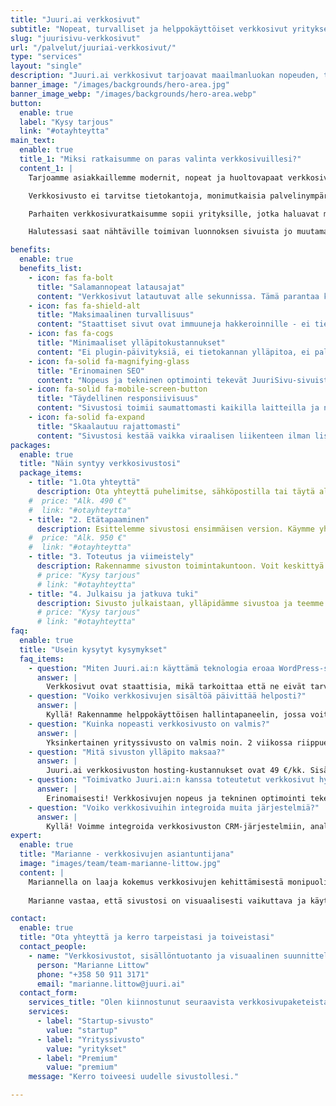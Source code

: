 ```yaml
---
title: "Juuri.ai verkkosivut"
subtitle: "Nopeat, turvalliset ja helppokäyttöiset verkkosivut yrityksellesi"
slug: "juurisivu-verkkosivut"
url: "/palvelut/juuriai-verkkosivut/"
type: "services"
layout: "single"
description: "Juuri.ai verkkosivut tarjoavat maailmanluokan nopeuden, turvallisuuden ja helppokäyttöisyyden. Saat modernin sivuston ilman monimutkaisia järjestelmiä!"
banner_image: "/images/backgrounds/hero-area.jpg"
banner_image_webp: "/images/backgrounds/hero-area.webp"
button:
  enable: true
  label: "Kysy tarjous"
  link: "#otayhteytta"
main_text:
  enable: true
  title_1: "Miksi ratkaisumme on paras valinta verkkosivuillesi?"
  content_1: |
    Tarjoamme asiakkaillemme modernit, nopeat ja huoltovapaat verkkosivut. Ratkaisumme perustuu verkkopalveluiden edistyneimpään teknologiaan. Samaan teknologiaan luottavat myös maailman johtavat mediabrändit ja kansainväliset verkkopalvelut. 

    Verkkosivusto ei tarvitse tietokantoja, monimutkaisia palvelinympäristöjä tai jatkuvia plugin-päivityksiä. Sivustosi on aina vakaa, nopea ja turvallinen. Hakukoneet suosivat JuuriSivuja nopeuden vuoksi ja tämä parantaa hakukonenäkyvyyttäsi merkittävästi.

    Parhaiten verkkosivuratkaisumme sopii yrityksille, jotka haluavat modernin, nopean ja luotettavan verkkosivuston ilman teknisiä päänvaivoja. Sivusto skaalatuu automaattisesti suurellekin kävijämäärälle ja toimii täydellisesti kaikilla laitteilla.

    Halutessasi saat nähtäville toimivan luonnoksen sivuista jo muutamassa päivässä.

benefits:
  enable: true
  benefits_list:
    - icon: fas fa-bolt
      title: "Salamannopeat latausajat"
      content: "Verkkosivut latautuvat alle sekunnissa. Tämä parantaa käyttökokemusta ja Google-hakusijoituksia."
    - icon: fas fa-shield-alt
      title: "Maksimaalinen turvallisuus"
      content: "Staattiset sivut ovat immuuneja hakkeroinnille - ei tietokantoja tai haavoittuvuuksia."
    - icon: fas fa-cogs
      title: "Minimaaliset ylläpitokustannukset"
      content: "Ei plugin-päivityksiä, ei tietokannan ylläpitoa, ei palvelinongelmia. Sivusto toimii aina."
    - icon: fa-solid fa-magnifying-glass
      title: "Erinomainen SEO"
      content: "Nopeus ja tekninen optimointi tekevät JuuriSivu-sivuista Googlen suosikkeja hakutuloksissa."
    - icon: fa-solid fa-mobile-screen-button
      title: "Täydellinen responsiivisuus"
      content: "Sivustosi toimii saumattomasti kaikilla laitteilla ja näytöillä."
    - icon: fa-solid fa-expand
      title: "Skaalautuu rajattomasti"
      content: "Sivustosi kestää vaikka viraalisen liikenteen ilman lisäkustannuksia tai kaatumisia."
packages:
  enable: true
  title: "Näin syntyy verkkosivustosi"
  package_items:
    - title: "1.Ota yhteyttä"
      description: Ota yhteyttä puhelimitse, sähköpostilla tai täytä alla oleva lomake. Kerro lyhyesti tarpeestasi ja toiveistasi. Luomme sinulle maksuttoman, täysin toimivan luonnoksen sivustostasi jo muutamassa päivässä. 
    #  price: "Alk. 490 €"
    #  link: "#otayhteytta"
    - title: "2. Etätapaaminen"
      description: Esittelemme sivustosi ensimmäisen version. Käymme yhdessä läpi ulkoasun, sisällöt ja toiminnallisuudet. Saat mahdollisuuden antaa palautetta ja esittää toiveita jatkokehitystä varten.
    #  price: "Alk. 950 €"
    #  link: "#otayhteytta"
    - title: "3. Toteutus ja viimeistely"
      description: Rakennamme sivuston toimintakuntoon. Voit keskittyä liiketoimintaasi, me hoidamme tekniset yksityiskohdat.
      # price: "Kysy tarjous"
      # link: "#otayhteytta"
    - title: "4. Julkaisu ja jatkuva tuki"
      description: Sivusto julkaistaan, ylläpidämme sivustoa ja teemme halutessanne sivustoon pienempiä tai suurempia muokkauksia. Voit myös itse muokata sisältöä helpon editorin avulla rikkomatta koodia.
      # price: "Kysy tarjous"
      # link: "#otayhteytta"
faq:
  enable: true
  title: "Usein kysytyt kysymykset"
  faq_items:
    - question: "Miten Juuri.ai:n käyttämä teknologia eroaa WordPress-sivuista?"
      answer: |
        Verkkosivut ovat staattisia, mikä tarkoittaa että ne eivät tarvitse tietokantaa tai monimutkaista palvelinympäristöä. Ne latautuvat 5-10 kertaa nopeammin kuin WordPress-sivut, ovat turvallisempia ja vaativat vähemmän ylläpitoa.
    - question: "Voiko verkkosivujen sisältöä päivittää helposti?"
      answer: |
        Kyllä! Rakennamme helppokäyttöisen hallintapaneelin, jossa voitte päivittää tekstit, kuvat ja uutiskirjoitukset.
    - question: "Kuinka nopeasti verkkosivusto on valmis?"
      answer: |
        Yksinkertainen yrityssivusto on valmis noin. 2 viikossa riippuen tilausten määrästä. Monimutkaisemmat toteutukset voivat vaatia 1-2 kuukautta riippuen vaatimuksista ja integraatioista.
    - question: "Mitä sivuston ylläpito maksaa?"
      answer: |
        Juuri.ai verkkosivuston hosting-kustannukset ovat 49 €/kk. Sisällönpäivitykset voi asiakas tehdä itse, tai voimme hoitaa ne 89 €/h hinnalla. Ylläpitoon kuuluu 1 h päivitystöitä.
    - question: "Toimivatko Juuri.ai:n kanssa toteutetut verkkosivut hyvin hakukoneissa?"
      answer: |
        Erinomaisesti! Verkkosivujen nopeus ja tekninen optimointi tekevät niistä Googlen suosikkeja. Asiakkaidemme sivut ovat usein hakutulosten kärjessä nopeuden ansiosta.
    - question: "Voiko verkkosivuihin integroida muita järjestelmiä?"
      answer: |
        Kyllä! Voimme integroida verkkosivuston CRM-järjestelmiin, analytiikkatyökaluihin, maksujärjestelmiin ja muihin palveluihin API-yhteyksien kautta.
expert:
  enable: true
  title: "Marianne - verkkosivujen asiantuntijana"
  image: "images/team/team-marianne-littow.jpg"
  content: |
    Mariannella on laaja kokemus verkkosivujen kehittämisestä monipuolisissa ympäristöissä WordPress-sivustoista moderneihin toteutuksiin. Hän on työskennellyt niin startup-yrityksissä kuin suuryrityssä B2B- ja B2C-markkinoinnin parissa sekä graafisena suunnittelijana. 
    
    Marianne vastaa, että sivustosi on visuaalisesti vaikuttava ja käyttäjäystävällinen kokonaisuus.

contact:
  enable: true
  title: "Ota yhteyttä ja kerro tarpeistasi ja toiveistasi"
  contact_people:
    - name: "Verkkosivustot, sisällöntuotanto ja visuaalinen suunnittelu"
      person: "Marianne Littow"
      phone: "+358 50 911 3171"
      email: "marianne.littow@juuri.ai"
  contact_form:
    services_title: "Olen kiinnostunut seuraavista verkkosivupaketeista"
    services:
      - label: "Startup-sivusto"
        value: "startup"
      - label: "Yrityssivusto"
        value: "yritykset"
      - label: "Premium"
        value: "premium"
    message: "Kerro toiveesi uudelle sivustollesi."

---
```

